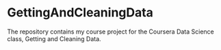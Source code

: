 GettingAndCleaningData
======================

The repository contains my course project for the Coursera Data Science class, Getting and Cleaning Data.
